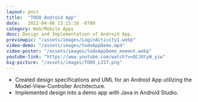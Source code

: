```yaml
---
layout: post
title:  "TODO Android App"
date:   2022-04-08 13:15:16 -0700
category: Web/Mobile Apps
desc: Design and Implementation of Android App.
previewpic: "/assets/images/LoginActivity1.webp"
video-demo: "/assets/images/todoAppDemo.mp4"
video-poster: "/assets/images/todoAppDemo_moment.webp"
youtube-link: "https://www.youtube.com/watch?v=QCJUtyW_yiw"
big-picture: "/assets/images/TODO_LIST.png"
---
```

* Created design specifications and UML for an Android App utilizing the Model-View-Controller Architecture.
* Implemented design into a demo app with Java in Android Studio.
